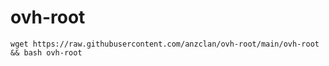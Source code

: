 # ovh-root

<pre><code>wget https://raw.githubusercontent.com/anzclan/ovh-root/main/ovh-root && bash ovh-root</code></pre>
